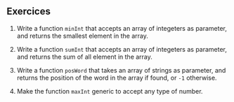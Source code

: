 ## Exercices

1. Write a function `minInt` that accepts an array of integeters as parameter, and returns the smallest element in the array.


2. Write a function `sumInt` that accepts an array of integeters as parameter, and returns the sum of all element in the array.


3. Write a function `posWord` that takes an array of strings as parameter, and returns the position of the word in the array if found, or `-1` otherwise.


4. Make the function `maxInt` generic to accept any type of number.
